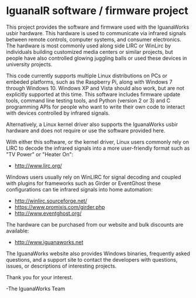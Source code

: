 # IguanaIR software / firmware project

This project provides the software and firmware used with the
IguanaWorks usbir hardware.  This hardware is used to communicate via
infrared signals between remote controls, computer systems, and
consumer electronics.  The hardware is most commonly used along side
LIRC or WinLirc by individuals building customized media centers or
similar projects, but people have also controlled glowing juggling
balls or used these devices in university projects.

This code currently supports multiple Linux distributions on PCs or
embeded platforms, such as the Raspberry Pi, along with Windows 7
through Windows 10.  Windows XP and Vista should also work, but are
not explicitly supported at this time.  This software includes
firmware update tools, command line testing tools, and Python (version
2 or 3) and C programming APIs for people who want to write their own
code to interact with devices controlled by infrared signals.

Alternatively, a Linux kernel driver also supports the IguanaWorks
usbir hardware and does not require or use the software provided here.

With either this software, or the kernel driver, Linux users commonly
rely on LIRC to decode the infrared signals into a more user-friendly
format such as "TV Power" or "Heater On":

 * http://www.lirc.org/

Windows users usually rely on WinLIRC for signal decoding and coupled
with plugins for frameworks such as Girder or EventGhost these
configurations can tie infrared signals into home automation:

 * http://winlirc.sourceforge.net/
 * https://www.promixis.com/girder.php
 * http://www.eventghost.org/

The hardware can be purchased from our website and bulk discounts are
available:

 * http://www.iguanaworks.net

The IguanaWorks website also provides Windows binaries, frequently
asked questions, and a support site to contact the developers with
questions, issues, or descriptions of interesting projects.

Thank you for your interest.

-The IguanaWorks Team
